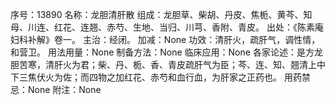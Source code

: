 序号：13890
名称：龙胆清肝散
组成：龙胆草、柴胡、丹皮、焦栀、黄芩、知母、川连、红花、连翘、赤芍、生地、当归、川芎、香附、青皮。
出处：《陈素庵妇科补解》卷一。
主治：经闭。
加减：None
功效：清肝火，疏肝气，调性情，和营卫。
用法用量：None
制备方法：None
临床应用：None
各家论述：是方龙胆苦寒，清肝火为君；柴、丹、栀、香、青皮疏肝气为臣；芩、连、知、翘清上中下三焦伏火为佐；而四物之加红花、赤芍和血行血，为肝家之正药也。
用药禁忌：None
附注：None
